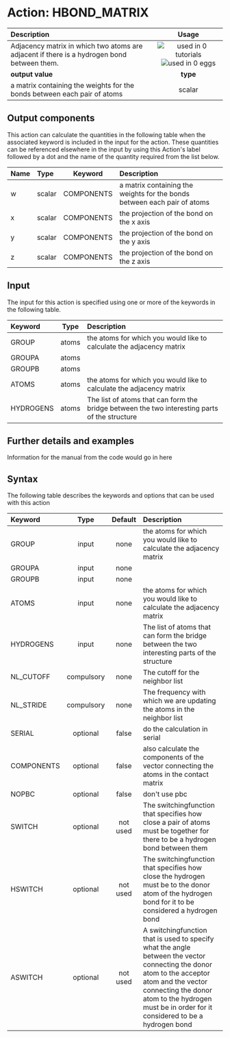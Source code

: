 # Action: HBOND_MATRIX

| Description    | Usage |
|:--------|:--------:|
| Adjacency matrix in which two atoms are adjacent if there is a hydrogen bond between them. | ![used in 0 tutorials](https://img.shields.io/badge/tutorials-0-red.svg)![used in 0 eggs](https://img.shields.io/badge/nest-0-red.svg)|
 | **output value** | **type** |
| a matrix containing the weights for the bonds between each pair of atoms | scalar |

## Output components

This action can calculate the quantities in the following table when the associated keyword is included in the input for the action. These quantities can be referenced elsewhere in the input by using this Action's label followed by a dot and the name of the quantity required from the list below.

| Name | Type | Keyword | Description |
|:-------|:-----|:----:|:-------|
| w | scalar | COMPONENTS | a matrix containing the weights for the bonds between each pair of atoms | 
| x | scalar | COMPONENTS | the projection of the bond on the x axis | 
| y | scalar | COMPONENTS | the projection of the bond on the y axis | 
| z | scalar | COMPONENTS | the projection of the bond on the z axis | 


## Input

The input for this action is specified using one or more of the keywords in the following table.

| Keyword |  Type | Description |
|:--------|:------:|:-----------|
| GROUP | atoms | the atoms for which you would like to calculate the adjacency matrix |
| GROUPA | atoms |  |
| GROUPB | atoms |  |
| ATOMS | atoms | the atoms for which you would like to calculate the adjacency matrix |
| HYDROGENS | atoms | The list of atoms that can form the bridge between the two interesting parts of the structure |


## Further details and examples 
Information for the manual from the code would go in here 
## Syntax 
The following table describes the keywords and options that can be used with this action 

| Keyword | Type | Default | Description |
|:-------|:----:|:-------:|:-----------|
| GROUP | input | none | the atoms for which you would like to calculate the adjacency matrix |
| GROUPA | input | none |  |
| GROUPB | input | none |  |
| ATOMS | input | none | the atoms for which you would like to calculate the adjacency matrix |
| HYDROGENS | input | none | The list of atoms that can form the bridge between the two interesting parts of the structure |
| NL_CUTOFF | compulsory | none |  The cutoff for the neighbor list |
| NL_STRIDE | compulsory | none |  The frequency with which we are updating the atoms in the neighbor list |
| SERIAL | optional | false |  do the calculation in serial |
| COMPONENTS | optional | false |  also calculate the components of the vector connecting the atoms in the contact matrix |
| NOPBC | optional | false |  don't use pbc |
| SWITCH | optional | not used | The switchingfunction that specifies how close a pair of atoms must be together for there to be a hydrogen bond between them |
| HSWITCH | optional | not used | The switchingfunction that specifies how close the hydrogen must be to the donor atom of the hydrogen bond for it to be considered a hydrogen bond |
| ASWITCH | optional | not used | A switchingfunction that is used to specify what the angle between the vector connecting the donor atom to the acceptor atom and the vector connecting the donor atom to the hydrogen must be in order for it considered to be a hydrogen bond |
